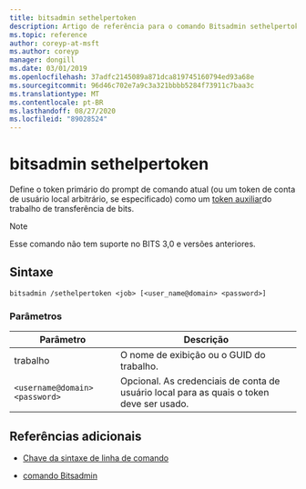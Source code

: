 ```yaml
---
title: bitsadmin sethelpertoken
description: Artigo de referência para o comando Bitsadmin sethelpertoken, que define o token primário do prompt de comando atual (ou um token de conta de usuário local arbitrário, se especificado) como um token auxiliar do trabalho de transferência de BITS.
ms.topic: reference
author: coreyp-at-msft
ms.author: coreyp
manager: dongill
ms.date: 03/01/2019
ms.openlocfilehash: 37adfc2145089a871dca819745160794ed93a68e
ms.sourcegitcommit: 96d46c702e7a9c3a321bbbb5284f73911c7baa3c
ms.translationtype: MT
ms.contentlocale: pt-BR
ms.lasthandoff: 08/27/2020
ms.locfileid: "89028524"
---
```

# <a name="bitsadmin-sethelpertoken"></a>bitsadmin sethelpertoken

Define o token primário do prompt de comando atual (ou um token de conta de usuário local arbitrário, se especificado) como um [token auxiliar](/windows/win32/bits/helper-tokens-for-bits-transfer-jobs)do trabalho de transferência de bits.

> [!NOTE]
> Esse comando não tem suporte no BITS 3,0 e versões anteriores.

## <a name="syntax"></a>Sintaxe

```
bitsadmin /sethelpertoken <job> [<user_name@domain> <password>]
```

### <a name="parameters"></a>Parâmetros

| Parâmetro | Descrição |
| --------- | ----------- |
| trabalho | O nome de exibição ou o GUID do trabalho. |
| `<username@domain>` `<password>` | Opcional. As credenciais de conta de usuário local para as quais o token deve ser usado. |

## <a name="additional-references"></a>Referências adicionais

- [Chave da sintaxe de linha de comando](command-line-syntax-key.md)

- [comando Bitsadmin](bitsadmin.md)
